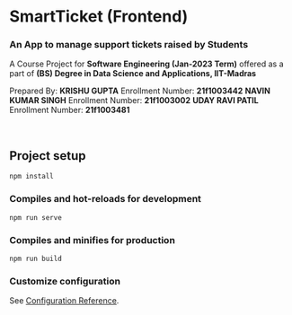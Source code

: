 # SmartTicket (Frontend)
### An App to manage support tickets raised by Students

A Course Project for **Software Engineering (Jan-2023 Term)**  offered as a part of **(BS) Degree in Data Science and Applications, IIT-Madras**


Prepared By:
**KRISHU GUPTA**  Enrollment Number: **21f1003442**
**NAVIN KUMAR SINGH**  Enrollment Number: **21f1003002**
**UDAY RAVI PATIL**  Enrollment Number: **21f1003481**

<br>



## Project setup
```
npm install
```

### Compiles and hot-reloads for development
```
npm run serve
```

### Compiles and minifies for production
```
npm run build
```

### Customize configuration
See [Configuration Reference](https://cli.vuejs.org/config/).
